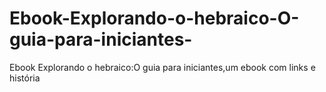 # Ebook-Explorando-o-hebraico-O-guia-para-iniciantes-
Ebook Explorando o hebraico:O guia para iniciantes,um ebook com links e história 
